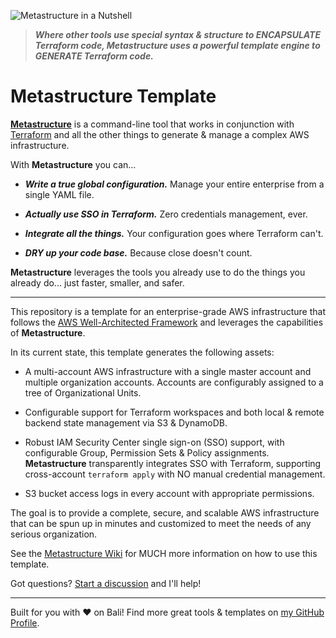 ![Metastructure in a Nutshell](https://raw.githubusercontent.com/wiki/karmaniverous/metastructure/images/nutshell.png)

> **_Where other tools use special syntax & structure to ENCAPSULATE Terraform code, Metastructure uses a powerful template engine to GENERATE Terraform code._**

# Metastructure Template

[**Metastructure**](https://github.com/karmaniverous/metastructure) is a command-line tool that works in conjunction with [Terraform](https://www.terraform.io/) and all the other things to generate & manage a complex AWS infrastructure.

With **Metastructure** you can...

- **_Write a true global configuration._** Manage your entire enterprise from a single YAML file.

- **_Actually use SSO in Terraform._** Zero credentials management, ever.

- **_Integrate all the things._** Your configuration goes where Terraform can't.

- **_DRY up your code base._** Because close doesn't count.

**Metastructure** leverages the tools you already use to do the things you already do... just faster, smaller, and safer.

---

This repository is a template for an enterprise-grade AWS infrastructure that follows the [AWS Well-Architected Framework](https://aws.amazon.com/architecture/well-architected) and leverages the capabilities of **Metastructure**.

In its current state, this template generates the following assets:

- A multi-account AWS infrastructure with a single master account and multiple organization accounts. Accounts are configurably assigned to a tree of Organizational Units.

- Configurable support for Terraform workspaces and both local & remote backend state management via S3 & DynamoDB.

- Robust IAM Security Center single sign-on (SSO) support, with configurable Group, Permission Sets & Policy assignments. **Metastructure** transparently integrates SSO with Terraform, supporting cross-account `terraform apply` with NO manual credential management.

- S3 bucket access logs in every account with appropriate permissions.

The goal is to provide a complete, secure, and scalable AWS infrastructure that can be spun up in minutes and customized to meet the needs of any serious organization.

See the [Metastructure Wiki](https://github.com/karmaniverous/metastructure/wiki) for MUCH more information on how to use this template.

Got questions? [Start a discussion](https://github.com/karmaniverous/metastructure/discussions) and I'll help!

---

Built for you with ❤️ on Bali! Find more great tools & templates on [my GitHub Profile](https://github.com/karmaniverous).
